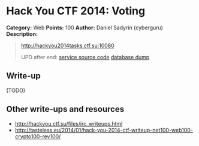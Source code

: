 # Hack You CTF 2014: Voting

**Category:** Web
**Points:** 100
**Author:** Daniel Sadyrin (cyberguru)
**Description:**

> http://hackyou2014tasks.ctf.su:10080
>
> UPD after end: [service source code](web100.tar.gz)
> [database dump](web100_sql.txt)

## Write-up

(TODO)

## Other write-ups and resources

* <http://hackyou.ctf.su/files/irc_writeups.html>
* <http://tasteless.eu/2014/01/hack-you-2014-ctf-writeup-net100-web100-crypto100-rev100/>

